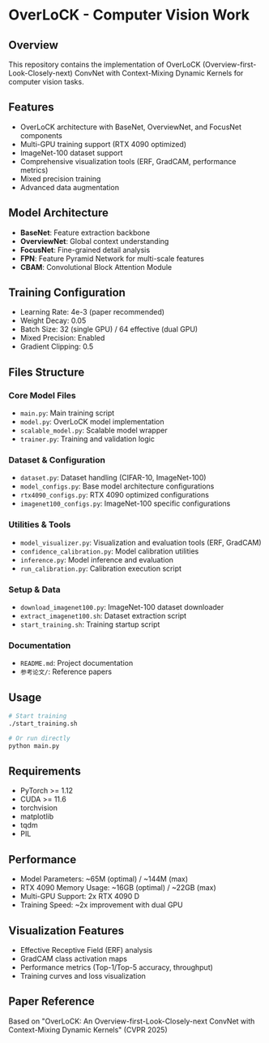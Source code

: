 # OverLoCK - Computer Vision Work

## Overview
This repository contains the implementation of OverLoCK (Overview-first-Look-Closely-next) ConvNet with Context-Mixing Dynamic Kernels for computer vision tasks.

## Features
- OverLoCK architecture with BaseNet, OverviewNet, and FocusNet components
- Multi-GPU training support (RTX 4090 optimized)
- ImageNet-100 dataset support
- Comprehensive visualization tools (ERF, GradCAM, performance metrics)
- Mixed precision training
- Advanced data augmentation

## Model Architecture
- **BaseNet**: Feature extraction backbone
- **OverviewNet**: Global context understanding
- **FocusNet**: Fine-grained detail analysis
- **FPN**: Feature Pyramid Network for multi-scale features
- **CBAM**: Convolutional Block Attention Module

## Training Configuration
- Learning Rate: 4e-3 (paper recommended)
- Weight Decay: 0.05
- Batch Size: 32 (single GPU) / 64 effective (dual GPU)
- Mixed Precision: Enabled
- Gradient Clipping: 0.5

## Files Structure

### Core Model Files
- `main.py`: Main training script
- `model.py`: OverLoCK model implementation  
- `scalable_model.py`: Scalable model wrapper
- `trainer.py`: Training and validation logic

### Dataset & Configuration
- `dataset.py`: Dataset handling (CIFAR-10, ImageNet-100)
- `model_configs.py`: Base model architecture configurations
- `rtx4090_configs.py`: RTX 4090 optimized configurations
- `imagenet100_configs.py`: ImageNet-100 specific configurations

### Utilities & Tools
- `model_visualizer.py`: Visualization and evaluation tools (ERF, GradCAM)
- `confidence_calibration.py`: Model calibration utilities
- `inference.py`: Model inference and evaluation
- `run_calibration.py`: Calibration execution script

### Setup & Data
- `download_imagenet100.py`: ImageNet-100 dataset downloader
- `extract_imagenet100.sh`: Dataset extraction script
- `start_training.sh`: Training startup script

### Documentation
- `README.md`: Project documentation
- `参考论文/`: Reference papers

## Usage
```bash
# Start training
./start_training.sh

# Or run directly
python main.py
```

## Requirements
- PyTorch >= 1.12
- CUDA >= 11.6
- torchvision
- matplotlib
- tqdm
- PIL

## Performance
- Model Parameters: ~65M (optimal) / ~144M (max)
- RTX 4090 Memory Usage: ~16GB (optimal) / ~22GB (max)
- Multi-GPU Support: 2x RTX 4090 D
- Training Speed: ~2x improvement with dual GPU

## Visualization Features
- Effective Receptive Field (ERF) analysis
- GradCAM class activation maps
- Performance metrics (Top-1/Top-5 accuracy, throughput)
- Training curves and loss visualization

## Paper Reference
Based on "OverLoCK: An Overview-first-Look-Closely-next ConvNet with Context-Mixing Dynamic Kernels" (CVPR 2025)